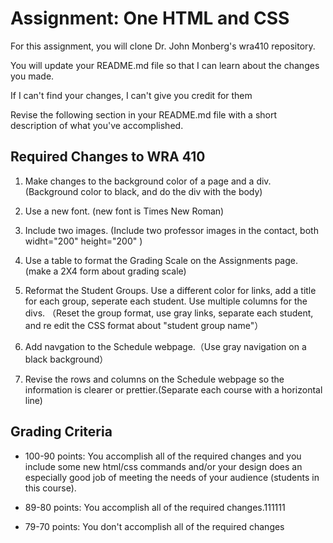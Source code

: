 # Assignment: One HTML and CSS

For this assignment, you will clone Dr. John Monberg's wra410 repository.

You will update your README.md file so that I can learn about the changes you made.

If I can't find your changes, I can't give you credit for them

Revise the following section in your README.md file with a short description of what you've accomplished.

## Required Changes to WRA 410

1. Make changes to the background color of a page and a div.  (Background color to black, and do the div with the body)

2. Use a new font. (new font is Times New Roman)

3. Include two images. (Include two professor images in the contact, both widht="200" height="200" )

4. Use a table to format the Grading Scale on the Assignments page. (make a 2X4 form about grading scale)

5. Reformat the Student Groups. Use a different color for links, add a title for each group, seperate each student. Use multiple columns for the divs.  （Reset the group format, use gray links, separate each student, and re edit the CSS format about "student group name"）

6. Add navgation to the Schedule webpage.（Use gray navigation on a black background）

7. Revise the rows and columns on the Schedule webpage so the information is clearer or prettier.(Separate each course with a horizontal line)


## Grading Criteria

* 100-90 points: You accomplish all of the required changes and you include some new html/css commands and/or your design does an especially good job of meeting the needs of your audience (students in this course). 

* 89-80 points: You accomplish all of the required changes.111111

* 79-70 points: You don't accomplish all of the required changes

